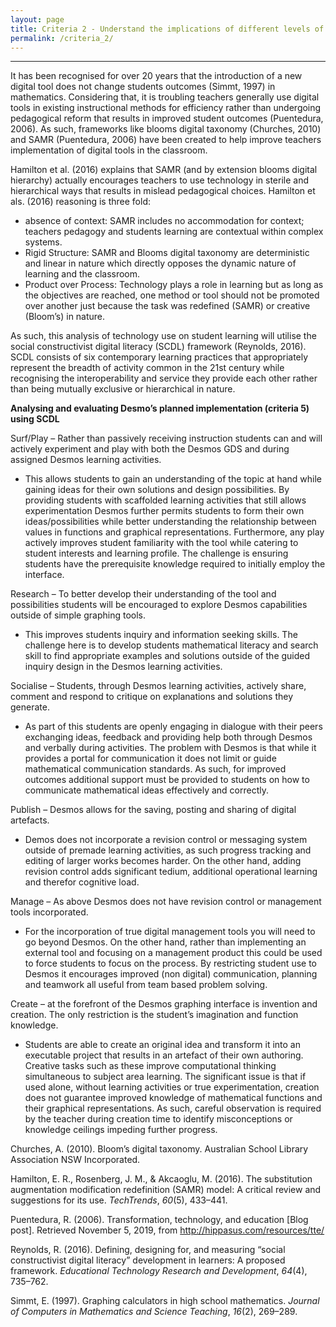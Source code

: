 ```yaml
---
layout: page
title: Criteria 2 - Understand the implications of different levels of digital technology use on student learning
permalink: /criteria_2/
---
```


----------------------------------------------------------------------------------------------------------

It has been recognised for over 20 years that the introduction of a new digital
tool does not change students outcomes (Simmt, 1997) in mathematics. Considering
that, it is troubling teachers generally use digital tools in existing
instructional methods for efficiency rather than undergoing pedagogical reform
that results in improved student outcomes (Puentedura, 2006). As such,
frameworks like blooms digital taxonomy (Churches, 2010) and SAMR (Puentedura,
2006) have been created to help improve teachers implementation of digital tools
in the classroom.

Hamilton et al. (2016) explains that SAMR (and by extension blooms digital
hierarchy) actually encourages teachers to use technology in sterile and
hierarchical ways that results in mislead pedagogical choices. Hamilton et als.
(2016) reasoning is three fold:  
- absence of context: SAMR includes no accommodation for context; teachers
pedagogy and students learning are contextual within complex systems.  
- Rigid Structure: SAMR and Blooms digital taxonomy are deterministic and linear
in nature which directly opposes the dynamic nature of learning and the
classroom.  
- Product over Process: Technology plays a role in learning but as long as the
objectives are reached, one method or tool should not be promoted over another
just because the task was redefined (SAMR) or creative (Bloom’s) in nature.

As such, this analysis of technology use on student learning will utilise the
social constructivist digital literacy (SCDL) framework (Reynolds, 2016). SCDL
consists of six contemporary learning practices that appropriately represent the
breadth of activity common in the 21st century while recognising the
interoperability and service they provide each other rather than being mutually
exclusive or hierarchical in nature.

**Analysing and evaluating Desmo’s planned implementation (criteria 5) using
SCDL**

Surf/Play – Rather than passively receiving instruction students can and will
actively experiment and play with both the Desmos GDS and during assigned Desmos
learning activities.

-   This allows students to gain an understanding of the topic at hand while
    gaining ideas for their own solutions and design possibilities. By providing
    students with scaffolded learning activities that still allows
    experimentation Desmos further permits students to form their own
    ideas/possibilities while better understanding the relationship between
    values in functions and graphical representations. Furthermore, any play
    actively improves student familiarity with the tool while catering to
    student interests and learning profile. The challenge is ensuring students
    have the prerequisite knowledge required to initially employ the interface.

Research – To better develop their understanding of the tool and possibilities
students will be encouraged to explore Desmos capabilities outside of simple
graphing tools.

-   This improves students inquiry and information seeking skills. The challenge
    here is to develop students mathematical literacy and search skill to find
    appropriate examples and solutions outside of the guided inquiry design in
    the Desmos learning activities.

Socialise – Students, through Desmos learning activities, actively share,
comment and respond to critique on explanations and solutions they generate.

-   As part of this students are openly engaging in dialogue with their peers
    exchanging ideas, feedback and providing help both through Desmos and
    verbally during activities. The problem with Desmos is that while it
    provides a portal for communication it does not limit or guide mathematical
    communication standards. As such, for improved outcomes additional support
    must be provided to students on how to communicate mathematical ideas
    effectively and correctly.

Publish – Desmos allows for the saving, posting and sharing of digital
artefacts.

-   Demos does not incorporate a revision control or messaging system outside of
    premade learning activities, as such progress tracking and editing of larger
    works becomes harder. On the other hand, adding revision control adds
    significant tedium, additional operational learning and therefor cognitive
    load.

Manage – As above Desmos does not have revision control or management tools
incorporated.

-   For the incorporation of true digital management tools you will need to go
    beyond Desmos. On the other hand, rather than implementing an external tool
    and focusing on a management product this could be used to force students to
    focus on the process. By restricting student use to Desmos it encourages
    improved (non digital) communication, planning and teamwork all useful from
    team based problem solving.

Create – at the forefront of the Desmos graphing interface is invention and
creation. The only restriction is the student’s imagination and function
knowledge.

-   Students are able to create an original idea and transform it into an
    executable project that results in an artefact of their own authoring.
    Creative tasks such as these improve computational thinking simultaneous to
    subject area learning. The significant issue is that if used alone, without
    learning activities or true experimentation, creation does not guarantee
    improved knowledge of mathematical functions and their graphical
    representations. As such, careful observation is required by the teacher
    during creation time to identify misconceptions or knowledge ceilings
    impeding further progress.

Churches, A. (2010). Bloom’s digital taxonomy. Australian School Library
Association NSW Incorporated.

Hamilton, E. R., Rosenberg, J. M., & Akcaoglu, M. (2016). The substitution
augmentation modification redefinition (SAMR) model: A critical review and
suggestions for its use. *TechTrends*, *60*(5), 433–441.

Puentedura, R. (2006). Transformation, technology, and education [Blog post].
Retrieved November 5, 2019, from http://hippasus.com/resources/tte/

Reynolds, R. (2016). Defining, designing for, and measuring “social
constructivist digital literacy” development in learners: A proposed framework.
*Educational Technology Research and Development*, *64*(4), 735–762.

Simmt, E. (1997). Graphing calculators in high school mathematics. *Journal of
Computers in Mathematics and Science Teaching*, *16*(2), 269–289.
